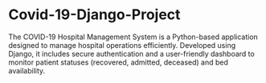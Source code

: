 # Covid-19-Django-Project
The COVID-19 Hospital Management System is a Python-based application designed to manage hospital operations efficiently. Developed using Django, it includes secure authentication and a user-friendly dashboard to monitor patient statuses (recovered, admitted, deceased) and bed availability. 
